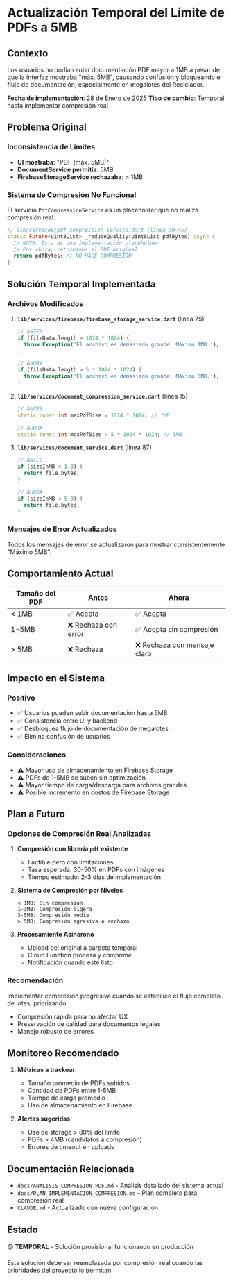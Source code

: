 # Actualización Temporal del Límite de PDFs a 5MB

## Contexto

Los usuarios no podían subir documentación PDF mayor a 1MB a pesar de que la interfaz mostraba "máx. 5MB", causando confusión y bloqueando el flujo de documentación, especialmente en megalotes del Reciclador.

**Fecha de implementación**: 28 de Enero de 2025
**Tipo de cambio**: Temporal hasta implementar compresión real

## Problema Original

### Inconsistencia de Límites
- **UI mostraba**: "PDF (máx. 5MB)"
- **DocumentService permitía**: 5MB
- **FirebaseStorageService rechazaba**: > 1MB

### Sistema de Compresión No Funcional
El servicio `PdfCompressionService` es un placeholder que no realiza compresión real:

```dart
// lib/services/pdf_compression_service.dart (línea 39-45)
static Future<Uint8List> _reduceQuality(Uint8List pdfBytes) async {
  // NOTA: Esta es una implementación placeholder
  // Por ahora, retornamos el PDF original
  return pdfBytes; // NO HACE COMPRESIÓN
}
```

## Solución Temporal Implementada

### Archivos Modificados

1. **`lib/services/firebase/firebase_storage_service.dart`** (línea 75)
   ```dart
   // ANTES
   if (fileData.length > 1024 * 1024) {
     throw Exception('El archivo es demasiado grande. Máximo 1MB.');
   }
   
   // AHORA
   if (fileData.length > 5 * 1024 * 1024) {
     throw Exception('El archivo es demasiado grande. Máximo 5MB.');
   }
   ```

2. **`lib/services/document_compression_service.dart`** (línea 15)
   ```dart
   // ANTES
   static const int maxPdfSize = 1024 * 1024; // 1MB
   
   // AHORA
   static const int maxPdfSize = 5 * 1024 * 1024; // 5MB
   ```

3. **`lib/services/document_service.dart`** (línea 87)
   ```dart
   // ANTES
   if (sizeInMB < 1.0) {
     return file.bytes;
   }
   
   // AHORA
   if (sizeInMB < 5.0) {
     return file.bytes;
   }
   ```

### Mensajes de Error Actualizados
Todos los mensajes de error se actualizaron para mostrar consistentemente "Máximo 5MB".

## Comportamiento Actual

| Tamaño del PDF | Antes | Ahora |
|---------------|-------|-------|
| < 1MB | ✅ Acepta | ✅ Acepta |
| 1-5MB | ❌ Rechaza con error | ✅ Acepta sin compresión |
| > 5MB | ❌ Rechaza | ❌ Rechaza con mensaje claro |

## Impacto en el Sistema

### Positivo
- ✅ Usuarios pueden subir documentación hasta 5MB
- ✅ Consistencia entre UI y backend
- ✅ Desbloquea flujo de documentación de megalotes
- ✅ Elimina confusión de usuarios

### Consideraciones
- ⚠️ Mayor uso de almacenamiento en Firebase Storage
- ⚠️ PDFs de 1-5MB se suben sin optimización
- ⚠️ Mayor tiempo de carga/descarga para archivos grandes
- ⚠️ Posible incremento en costos de Firebase Storage

## Plan a Futuro

### Opciones de Compresión Real Analizadas

1. **Compresión con librería `pdf` existente**
   - Factible pero con limitaciones
   - Tasa esperada: 30-50% en PDFs con imágenes
   - Tiempo estimado: 2-3 días de implementación

2. **Sistema de Compresión por Niveles**
   ```
   < 1MB: Sin compresión
   1-3MB: Compresión ligera
   3-5MB: Compresión media
   > 5MB: Compresión agresiva o rechazo
   ```

3. **Procesamiento Asíncrono**
   - Upload del original a carpeta temporal
   - Cloud Function procesa y comprime
   - Notificación cuando esté listo

### Recomendación
Implementar compresión progresiva cuando se estabilice el flujo completo de lotes, priorizando:
- Compresión rápida para no afectar UX
- Preservación de calidad para documentos legales
- Manejo robusto de errores

## Monitoreo Recomendado

1. **Métricas a trackear**:
   - Tamaño promedio de PDFs subidos
   - Cantidad de PDFs entre 1-5MB
   - Tiempo de carga promedio
   - Uso de almacenamiento en Firebase

2. **Alertas sugeridas**:
   - Uso de storage > 80% del límite
   - PDFs > 4MB (candidatos a compresión)
   - Errores de timeout en uploads

## Documentación Relacionada

- `docs/ANALISIS_COMPRESION_PDF.md` - Análisis detallado del sistema actual
- `docs/PLAN_IMPLEMENTACION_COMPRESION.md` - Plan completo para compresión real
- `CLAUDE.md` - Actualizado con nueva configuración

## Estado

🟡 **TEMPORAL** - Solución provisional funcionando en producción

Esta solución debe ser reemplazada por compresión real cuando las prioridades del proyecto lo permitan.